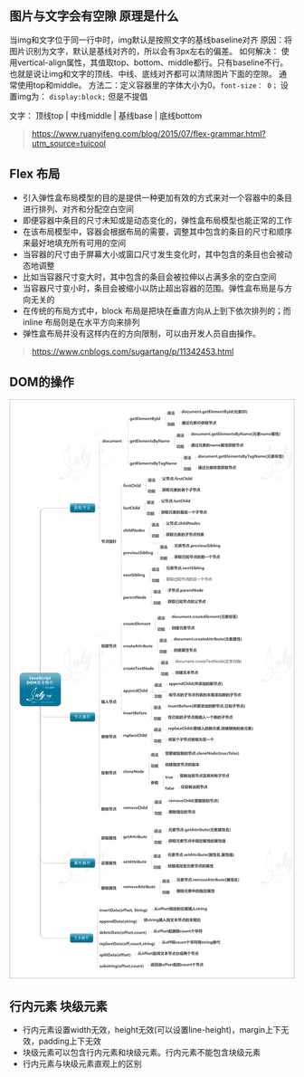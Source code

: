 ## 图片与文字会有空隙 原理是什么
当img和文字位于同一行中时，img默认是按照文字的基线baseline对齐
原因：将图片识别为文字，默认是基线对齐的，所以会有3px左右的偏差。
如何解决：
使用vertical-align属性，其值取top、bottom、middle都行。只有baseline不行。也就是说让img和文字的顶线、中线、底线对齐都可以清除图片下面的空隙。 通常使用top和middle。
方法二：定义容器里的字体大小为0。`font-size： 0；`
设置img为： `display:block;` 但是不提倡

文字： 顶线top | 中线middle | 基线base | 底线bottom
> https://www.ruanyifeng.com/blog/2015/07/flex-grammar.html?utm_source=tuicool
## Flex 布局
+ 引入弹性盒布局模型的目的是提供一种更加有效的方式来对一个容器中的条目进行排列、对齐和分配空白空间
+ 即便容器中条目的尺寸未知或是动态变化的，弹性盒布局模型也能正常的工作
+ 在该布局模型中，容器会根据布局的需要，调整其中包含的条目的尺寸和顺序来最好地填充所有可用的空间
+ 当容器的尺寸由于屏幕大小或窗口尺寸发生变化时，其中包含的条目也会被动态地调整
+ 比如当容器尺寸变大时，其中包含的条目会被拉伸以占满多余的空白空间
+ 当容器尺寸变小时，条目会被缩小以防止超出容器的范围。弹性盒布局是与方向无关的
+ 在传统的布局方式中，block 布局是把块在垂直方向从上到下依次排列的；而 inline 布局则是在水平方向来排列
+ 弹性盒布局并没有这样内在的方向限制，可以由开发人员自由操作。

> https://www.cnblogs.com/sugartang/p/11342453.html

## DOM的操作
![Image text](img/DOM.gif)
## 行内元素 块级元素
+ 行内元素设置width无效，height无效(可以设置line-height)，margin上下无效，padding上下无效
+ 块级元素可以包含行内元素和块级元素。行内元素不能包含块级元素
+ 行内元素与块级元素直观上的区别